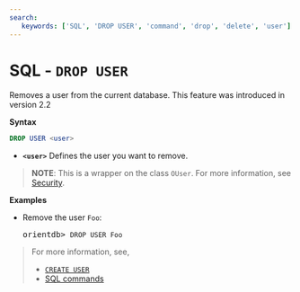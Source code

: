 ```yaml
---
search:
   keywords: ['SQL', 'DROP USER', 'command', 'drop', 'delete', 'user']
---
```


# SQL - `DROP USER`

Removes a user from the current database.  This feature was introduced in version 2.2

**Syntax**

```sql
DROP USER <user>
```

- **`<user>`** Defines the user you want to remove.


>**NOTE**: This is a wrapper on the class `OUser`.  For more information, see [Security](../Security.md).


**Examples**

- Remove the user `Foo`:

  <pre>
  orientdb> <code class="lang-sql userinput">DROP USER Foo</code>
  </pre>

>For more information, see,
>- [`CREATE USER`](SQL-Create-User.md)
>- [SQL commands](SQL)

